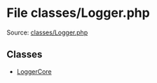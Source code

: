 File classes/Logger.php
=========

Source: [classes/Logger.php](https://github.com/PrestaShop/PrestaShop/blob/1.5.6.0/classes/Logger.php)


Classes
-------

* [LoggerCore](class.LoggerCore.md)

